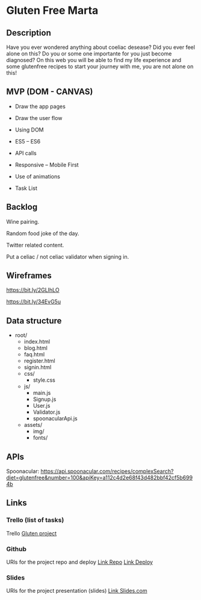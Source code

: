 # Gluten Free Marta

## Description

Have you ever wondered anything about coeliac desease? Did you ever feel alone on this? Do you or some one importante for you just become diagnosed? On this web you will be able to find my life experience and some glutenfree recipes to start your journey with me, you are not alone on this!

## MVP (DOM - CANVAS)

- Draw the app pages

- Draw the user flow
- Using DOM
- ES5 – ES6
- API calls
- Responsive – Mobile First
- Use of animations
- Task List

## Backlog

Wine pairing.

Random food joke of the day.

Twitter related content.

Put a  celiac / not celiac validator when signing in.

## 

## Wireframes

https://bit.ly/2GLIhLO

https://bit.ly/34EvG5u

## 

## Data structure

- root/
  - index.html
  - blog.html
  - faq.html
  - register.html
  - signin.html
  - css/
    - style.css
  - js/
    - main.js
    - Signup.js
    - User.js
    - Validator.js
    - spoonacularApi.js
  - assets/
    - img/
    - fonts/

## 

## APIs

Spoonacular: https://api.spoonacular.com/recipes/complexSearch?diet=glutenfree&number=100&apiKey=a112c4d2e68f43d482bbf42cf5b6994b

## 

## Links

### Trello (list of tasks)

Trello [Gluten project]([https://trello.com/b/ZccEeVdu/glutenfree-project)



### Github

URls for the project repo and deploy [Link Repo](http://github.com) [Link Deploy](http://github.com)

### 

### Slides

URls for the project presentation (slides) [Link Slides.com](http://slides.com)

